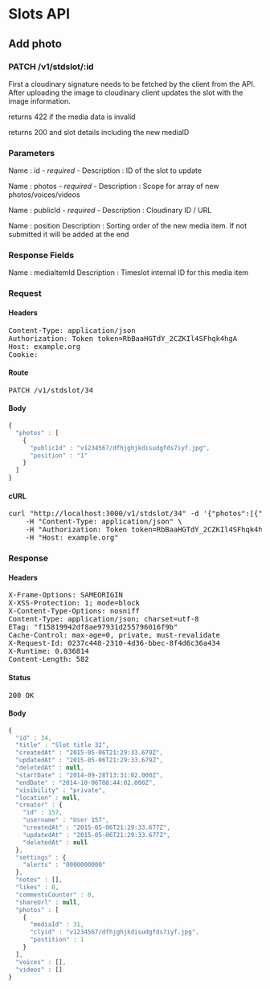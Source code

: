 # Slots API

## Add photo

### PATCH /v1/stdslot/:id

First a cloudinary signature needs to be fetched by the client from the API. After uploading the image to cloudinary client updates the slot with the image information.

returns 422 if the media data is invalid

returns 200 and slot details including the new mediaID

### Parameters

Name : id *- required -*
Description : ID of the slot to update

Name : photos *- required -*
Description : Scope for array of new photos/voices/videos

Name : publicId *- required -*
Description : Cloudinary ID / URL

Name : position
Description : Sorting order of the new media item. If not submitted it will be added at the end


### Response Fields

Name : mediaItemId
Description : Timeslot internal ID for this media item

### Request

#### Headers

<pre>Content-Type: application/json
Authorization: Token token=RbBaaHGTdY_2CZKIl4SFhqk4hgA
Host: example.org
Cookie: </pre>

#### Route

<pre>PATCH /v1/stdslot/34</pre>

#### Body
```javascript
{
  "photos" : [
    {
      "publicId" : "v1234567/dfhjghjkdisudgfds7iyf.jpg",
      "position" : "1"
    }
  ]
}
```


#### cURL

<pre class="request">curl &quot;http://localhost:3000/v1/stdslot/34&quot; -d &#39;{&quot;photos&quot;:[{&quot;publicId&quot;:&quot;v1234567/dfhjghjkdisudgfds7iyf.jpg&quot;,&quot;position&quot;:&quot;1&quot;}]}&#39; -X PATCH \
	-H &quot;Content-Type: application/json&quot; \
	-H &quot;Authorization: Token token=RbBaaHGTdY_2CZKIl4SFhqk4hgA&quot; \
	-H &quot;Host: example.org&quot;</pre>

### Response

#### Headers

<pre>X-Frame-Options: SAMEORIGIN
X-XSS-Protection: 1; mode=block
X-Content-Type-Options: nosniff
Content-Type: application/json; charset=utf-8
ETag: &quot;f15819942df8ae97931d255796016f9b&quot;
Cache-Control: max-age=0, private, must-revalidate
X-Request-Id: 0237c448-2310-4d36-bbec-8f4d6c36a434
X-Runtime: 0.036814
Content-Length: 582</pre>

#### Status

<pre>200 OK</pre>

#### Body

```javascript
{
  "id" : 34,
  "title" : "Slot title 32",
  "createdAt" : "2015-05-06T21:29:33.679Z",
  "updatedAt" : "2015-05-06T21:29:33.679Z",
  "deletedAt" : null,
  "startDate" : "2014-09-28T13:31:02.000Z",
  "endDate" : "2014-10-06T08:44:02.000Z",
  "visibility" : "private",
  "location" : null,
  "creator" : {
    "id" : 157,
    "username" : "User 157",
    "createdAt" : "2015-05-06T21:29:33.677Z",
    "updatedAt" : "2015-05-06T21:29:33.677Z",
    "deletedAt" : null
  },
  "settings" : {
    "alerts" : "0000000000"
  },
  "notes" : [],
  "likes" : 0,
  "commentsCounter" : 0,
  "shareUrl" : null,
  "photos" : [
    {
      "mediaId" : 31,
      "clyid" : "v1234567/dfhjghjkdisudgfds7iyf.jpg",
      "postition" : 1
    }
  ],
  "voices" : [],
  "videos" : []
}
```

